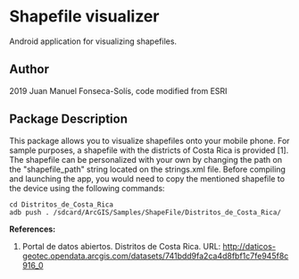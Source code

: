 Shapefile visualizer
===========================================================================================
Android application for visualizing shapefiles.

Author
-------
2019 Juan Manuel Fonseca-Solís, code modified from ESRI

Package Description
---
This package allows you to visualize shapefiles onto your mobile phone. For sample purposes, a shapefile with the districts of Costa Rica is provided [1]. 
The shapefile can be personalized with your own by changing the path on the "shapefile_path" string located on the strings.xml file. Before compiling and launching the app, you would need to copy the mentioned shapefile to the device using the following commands:
```
cd Distritos_de_Costa_Rica
adb push . /sdcard/ArcGIS/Samples/ShapeFile/Distritos_de_Costa_Rica/
```

**References:**
1. Portal de datos abiertos. Distritos de Costa Rica. URL: http://daticos-geotec.opendata.arcgis.com/datasets/741bdd9fa2ca4d8fbf1c7fe945f8c916_0
